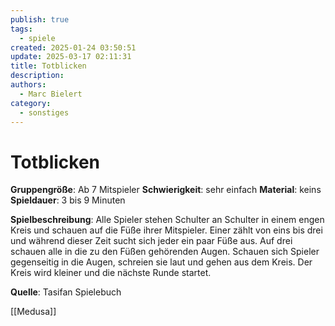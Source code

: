 ```yaml
---
publish: true
tags:
  - spiele
created: 2025-01-24 03:50:51
update: 2025-03-17 02:11:31
title: Totblicken
description: 
authors:
  - Marc Bielert
category:
  - sonstiges
---
```


# Totblicken

**Gruppengröße**: Ab 7 Mitspieler
**Schwierigkeit**: sehr einfach
**Material**: keins
**Spieldauer**: 3 bis 9 Minuten

**Spielbeschreibung**:
Alle Spieler stehen Schulter an Schulter in einem engen Kreis und schauen auf die Füße ihrer Mitspieler. Einer zählt von eins bis drei und während dieser Zeit sucht sich jeder ein paar Füße aus. Auf drei schauen alle in die zu den Füßen gehörenden Augen. Schauen sich Spieler gegenseitig in die Augen, schreien sie laut und gehen aus dem Kreis. Der Kreis wird kleiner und die nächste Runde startet.

**Quelle**:
Tasifan Spielebuch

[[Medusa]]